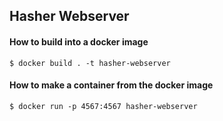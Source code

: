 ## Hasher Webserver

#### How to build into a docker image

```
$ docker build . -t hasher-webserver
```

#### How to make a container from the docker image

```
$ docker run -p 4567:4567 hasher-webserver
```
